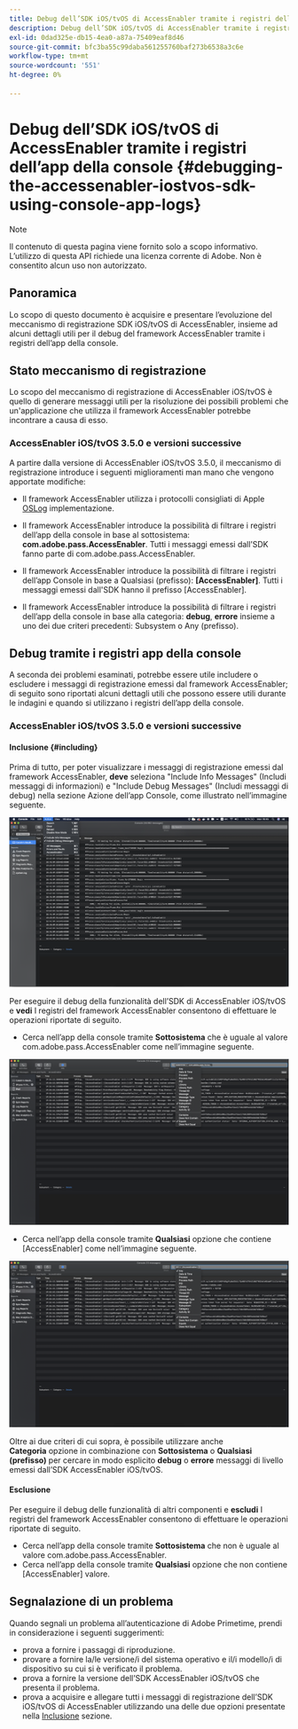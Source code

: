 ```yaml
---
title: Debug dell’SDK iOS/tvOS di AccessEnabler tramite i registri dell’app della console
description: Debug dell’SDK iOS/tvOS di AccessEnabler tramite i registri dell’app della console
exl-id: 0dad325e-db15-4ea0-a87a-75409eaf8d46
source-git-commit: bfc3ba55c99daba561255760baf273b6538a3c6e
workflow-type: tm+mt
source-wordcount: '551'
ht-degree: 0%

---
```


# Debug dell’SDK iOS/tvOS di AccessEnabler tramite i registri dell’app della console {#debugging-the-accessenabler-iostvos-sdk-using-console-app-logs}

>[!NOTE]
>
>Il contenuto di questa pagina viene fornito solo a scopo informativo. L’utilizzo di questa API richiede una licenza corrente di Adobe. Non è consentito alcun uso non autorizzato.


## Panoramica

Lo scopo di questo documento è acquisire e presentare l’evoluzione del meccanismo di registrazione SDK iOS/tvOS di AccessEnabler, insieme ad alcuni dettagli utili per il debug del framework AccessEnabler tramite i registri dell’app della console.

## Stato meccanismo di registrazione

Lo scopo del meccanismo di registrazione di AccessEnabler iOS/tvOS è quello di generare messaggi utili per la risoluzione dei possibili problemi che un&#39;applicazione che utilizza il framework AccessEnabler potrebbe incontrare a causa di esso.

### AccessEnabler iOS/tvOS 3.5.0 e versioni successive

A partire dalla versione di AccessEnabler iOS/tvOS 3.5.0, il meccanismo di registrazione introduce i seguenti miglioramenti man mano che vengono apportate modifiche:

* Il framework AccessEnabler utilizza i protocolli consigliati di Apple [OSLog](https://developer.apple.com/documentation/os/oslog) implementazione.

* Il framework AccessEnabler introduce la possibilità di filtrare i registri dell’app della console in base al sottosistema: **com.adobe.pass.AccessEnabler**. Tutti i messaggi emessi dall’SDK fanno parte di com.adobe.pass.AccessEnabler.

* Il framework AccessEnabler introduce la possibilità di filtrare i registri dell’app Console in base a Qualsiasi (prefisso): **[AccessEnabler]**. Tutti i messaggi emessi dall&#39;SDK hanno il prefisso [AccessEnabler].

* Il framework AccessEnabler introduce la possibilità di filtrare i registri dell’app della console in base alla categoria: **debug**, **errore** insieme a uno dei due criteri precedenti: Subsystem o Any (prefisso).

## Debug tramite i registri app della console

A seconda dei problemi esaminati, potrebbe essere utile includere o escludere i messaggi di registrazione emessi dal framework AccessEnabler; di seguito sono riportati alcuni dettagli utili che possono essere utili durante le indagini e quando si utilizzano i registri dell’app della console.


### AccessEnabler iOS/tvOS 3.5.0 e versioni successive

#### Inclusione {#including}

Prima di tutto, per poter visualizzare i messaggi di registrazione emessi dal framework AccessEnabler, **deve** seleziona &quot;Include Info Messages&quot; (Includi messaggi di informazioni) e &quot;Include Debug Messages&quot; (Includi messaggi di debug) nella sezione Azione dell’app Console, come illustrato nell’immagine seguente.

![](assets/include-info-debug-msg.png)


Per eseguire il debug della funzionalità dell’SDK di AccessEnabler iOS/tvOS e **vedi** I registri del framework AccessEnabler consentono di effettuare le operazioni riportate di seguito.

* Cerca nell’app della console tramite **Sottosistema** che è uguale al valore com.adobe.pass.AccessEnabler come nell’immagine seguente.

![](assets/subsys-console-app.png)

* Cerca nell’app della console tramite **Qualsiasi** opzione che contiene
   [AccessEnabler] come nell’immagine seguente.

![](assets/any-optn-console-app.png)

Oltre ai due criteri di cui sopra, è possibile utilizzare anche **Categoria** opzione in combinazione con **Sottosistema** o **Qualsiasi (prefisso)** per cercare in modo esplicito **debug** o **errore** messaggi di livello emessi dall’SDK AccessEnabler iOS/tvOS.

#### Esclusione

Per eseguire il debug delle funzionalità di altri componenti e **escludi** I registri del framework AccessEnabler consentono di effettuare le operazioni riportate di seguito.

* Cerca nell’app della console tramite **Sottosistema** che non è uguale al valore com.adobe.pass.AccessEnabler.
* Cerca nell’app della console tramite **Qualsiasi** opzione che non contiene [AccessEnabler] valore.

## Segnalazione di un problema

Quando segnali un problema all’autenticazione di Adobe Primetime, prendi in considerazione i seguenti suggerimenti:

* prova a fornire i passaggi di riproduzione.
* provare a fornire la/le versione/i del sistema operativo e il/i modello/i di dispositivo su cui si è verificato il problema.
* prova a fornire la versione dell’SDK AccessEnabler iOS/tvOS che presenta il problema.
* prova a acquisire e allegare tutti i messaggi di registrazione dell’SDK iOS/tvOS di AccessEnabler utilizzando una delle due opzioni presentate nella [Inclusione](#including) sezione.
